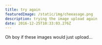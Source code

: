 ```yaml
---
title: try again
featuredImage: /static/img/cheeasage.png
description: trying the image upload again
date: 2016-12-25T10:33:03.276Z
---
```

Oh boy if these images would just upload...